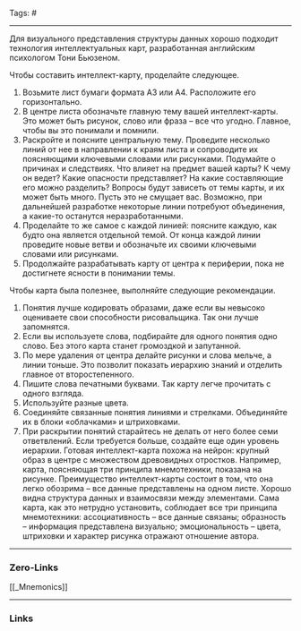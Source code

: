 Tags: #
____
Для визуального представления структуры данных хорошо подходит технология интеллектуальных карт, разработанная английским психологом Тони Бьюзеном. 

Чтобы составить интеллект-карту, проделайте следующее.
1. Возьмите лист бумаги формата А3 или А4. Расположите его горизонтально.
2. В центре листа обозначьте главную тему вашей интеллект-карты. Это может быть рисунок, слово или фраза – все что угодно. Главное, чтобы вы это понимали и помнили.
3. Раскройте и поясните центральную тему. Проведите несколько линий от нее в направлении к краям листа и сопроводите их поясняющими ключевыми словами или рисунками.
Подумайте о причинах и следствиях. Что влияет на предмет вашей карты? К чему он ведет? Какие опасности представляет? На какие составляющие его можно разделить? Вопросы будут зависеть от темы карты, и их может быть много. Пусть это не смущает вас. Возможно, при дальнейшей разработке некоторые линии потребуют объединения, а какие-то останутся неразработанными.
4. Проделайте то же самое с каждой линией: поясните каждую, как будто она является отдельной темой. От конца каждой линии проведите новые ветви и обозначьте их своими ключевыми словами или рисунками.
5. Продолжайте разрабатывать карту от центра к периферии, пока не достигнете ясности в понимании темы.

Чтобы карта была полезнее, выполняйте следующие рекомендации.
1. Понятия лучше кодировать образами, даже если вы невысоко оцениваете свои способности рисовальщика. Так они лучше запомнятся.
2. Если вы используете слова, подбирайте для одного понятия одно слово. Без этого карта станет громоздкой и запутанной.
3. По мере удаления от центра делайте рисунки и слова мельче, а линии тоньше. Это позволит показать иерархию знаний и отделить главное от второстепенного.
4. Пишите слова печатными буквами. Так карту легче прочитать с одного взгляда.
5. Используйте разные цвета.
6. Соединяйте связанные понятия линиями и стрелками. Объединяйте их в блоки «облачками» и штриховками.
7. При раскрытии понятий старайтесь не делать от него более семи ответвлений. Если требуется больше, создайте еще один уровень иерархии.
Готовая интеллект-карта похожа на нейрон: крупный образ в центре с множеством древовидных отростков. Например, карта, поясняющая три принципа мнемотехники, показана на рисунке.
Преимущество интеллект-карты состоит в том, что она легко обозрима – все данные представлены на одном листе. Хорошо видна структура данных и взаимосвязи между элементами. Сама карта, как это нетрудно установить, соблюдает все три принципа мнемотехники: ассоциативность – все данные связаны; образность – информация представлена визуально; эмоциональность – цвета, штриховки и характер рисунка отражают отношение автора.


____
### Zero-Links
[[_Mnemonics]]

____
### Links